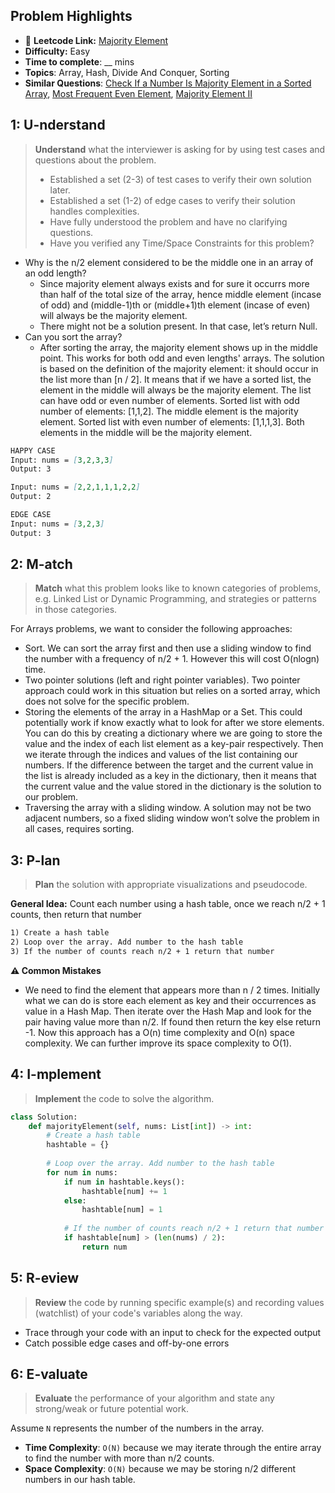 ## Problem Highlights

* 🔗 **Leetcode Link:** [Majority Element](https://leetcode.com/problems/majority-element/)
* **Difficulty:** Easy
* **Time to complete**: __ mins
* **Topics**: Array, Hash, Divide And Conquer, Sorting
* **Similar Questions**: [Check If a Number Is Majority Element in a Sorted Array](https://leetcode.com/problems/check-if-a-number-is-majority-element-in-a-sorted-array/), [Most Frequent Even Element](https://leetcode.com/problems/most-frequent-even-element/), [Majority Element II](https://leetcode.com/problems/majority-element-ii/)
    
## 1: U-nderstand
 
> **Understand** what the interviewer is asking for by using test cases and questions about the problem.
> 
> - Established a set (2-3) of test cases to verify their own solution later.
> - Established a set (1-2) of edge cases to verify their solution handles complexities.
> - Have fully understood the problem and have no clarifying questions.
> - Have you verified any Time/Space Constraints for this problem?

- Why is the n/2 element considered to be the middle one in an array of an odd length?
    - Since majority element always exists and for sure it occurrs more than half of the total size of the array, hence middle element (incase of odd) and (middle-1)th or (middle+1)th element (incase of even) will always be the majority element.
    - There might not be a solution present. In that case, let’s return Null.
- Can you sort the array?
    - After sorting the array, the majority element shows up in the middle point. This works for both odd and even lengths' arrays. The solution is based on the definition of the majority element: it should occur in the list more than [n / 2]. It means that if we have a sorted list, the element in the middle will always be the majority element. The list can have odd or even number of elements. Sorted list with odd number of elements: [1,1,2]. The middle element is the majority element. Sorted list with even number of elements: [1,1,1,3]. Both elements in the middle will be the majority element.
   
```markdown
HAPPY CASE
Input: nums = [3,2,3,3]
Output: 3

Input: nums = [2,2,1,1,1,2,2]
Output: 2

EDGE CASE
Input: nums = [3,2,3]
Output: 3
```   
    
## 2: M-atch

<!-- See https://docs.google.com/document/d/1hYT1hoOJ6pFIt8A5q-PIZmYP7pB4WqlzyUJgFx9x2mY/edit#heading=h.ya2de4n4zsds for list of algorithms based on question type-->

> **Match** what this problem looks like to known categories of problems, e.g. Linked List or Dynamic Programming, and strategies or patterns in those categories.

For Arrays problems, we want to consider the following approaches:

- Sort. We can sort the array first and then use a sliding window to find the number with a frequency of n/2 + 1. However this will cost O(nlogn) time.
- Two pointer solutions (left and right pointer variables). Two pointer approach could work in this situation but relies on a sorted array, which does not solve for the specific problem.
- Storing the elements of the array in a HashMap or a Set. This could potentially work if know exactly what to look for after we store elements. You can do this by creating a dictionary where we are going to store the value and the index of each list element as a key-pair respectively. Then we iterate through the indices and values of the list containing our numbers. If the difference between the target and the current value in the list is already included as a key in the dictionary, then it means that the current value and the value stored in the dictionary is the solution to our problem.
- Traversing the array with a sliding window. A solution may not be two adjacent numbers, so a fixed sliding window won’t solve the problem in all cases, requires sorting.


## 3: P-lan

> **Plan** the solution with appropriate visualizations and pseudocode.

**General Idea:** Count each number using a hash table, once we reach n/2 + 1 counts, then return that number
```markdown
1) Create a hash table
2) Loop over the array. Add number to the hash table 
3) If the number of counts reach n/2 + 1 return that number
```

**⚠️ Common Mistakes**

* We need to find the element that appears more than n / 2 times. Initially what we can do is store each element as key and their occurrences as value in a Hash Map. Then iterate over the Hash Map and look for the pair having value more than n/2. If found then return the key else return -1. Now this approach has a O(n) time complexity and O(n) space complexity. We can further improve its space complexity to O(1).

## 4: I-mplement

> **Implement** the code to solve the algorithm.

```python
class Solution:
    def majorityElement(self, nums: List[int]) -> int:
        # Create a hash table
        hashtable = {}
        
        # Loop over the array. Add number to the hash table 
        for num in nums:
            if num in hashtable.keys():
                hashtable[num] += 1  
            else:
                hashtable[num] = 1 
            
            # If the number of counts reach n/2 + 1 return that number
            if hashtable[num] > (len(nums) / 2):
                return num
```
    
## 5: R-eview

> **Review** the code by running specific example(s) and recording values (watchlist) of your code's variables along the way.

- Trace through your code with an input to check for the expected output
- Catch possible edge cases and off-by-one errors

## 6: E-valuate

> **Evaluate** the performance of your algorithm and state any strong/weak or future potential work.

Assume `N` represents the number of the numbers in the array.

* **Time Complexity**: `O(N)` because we may iterate through the entire array to find the number with more than n/2 counts.
* **Space Complexity**: `O(N)` because we may be storing n/2 different numbers in our hash table.